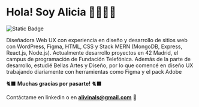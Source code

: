 # Hola! Soy Alicia 👩🏽‍💻✨
![Static Badge](https://img.shields.io/badge/LinkedIn-blue?style=flat-square&logo=linkedin&logoColor=White)

Diseñadora Web UX con experiencia en diseño y desarrollo de sitios web con WordPress, Figma, HTML, CSS y Stack MERN (MongoDB, Express, React.js, Node.js). Actualmente desarrollo proyectos en 42 Madrid, el campus de programación de Fundación Telefónica. Además de la parte de desarrollo, estudié Bellas Artes y Diseño, por lo que comencé en diseño UX trabajando diariamente con herramientas como Figma y el pack Adobe

🐈‍⬛ **Muchas gracias por pasarte!** 🐈‍⬛

Contáctame en linkedin o en  **[alivinals@gmail.com](mailto:alivinals+githubreadme@gmail.com)** 💌
